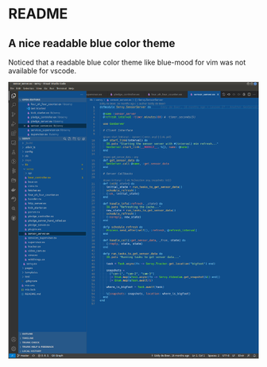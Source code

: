 # README
## A nice readable blue color theme

Noticed that a readable blue color theme like blue-mood for vim was not available for vscode.

![Example](vscode-theme-true-blue.png)
